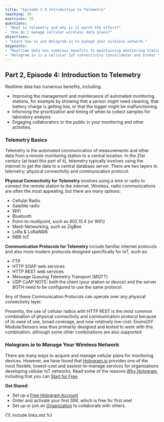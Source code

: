 ```yaml
---
title: "Episode 2.4 Introduction to Telemetry"
teaching: 30
exercises: 15
questions:
- "What is telemetry and why is it worth the effort?"
- "How do I manage cellular wireless data plans?"
objectives:
- "Learn how to use Hologram.io to manage your wireless network."
keypoints:
- "Realtime data has numerous benefits to maintaining monitoring stations, timing the collection of samples, and engaging others."
- "Hologram.io is a cellular IoT connectivity consolidator and broker that provides low-bandwidth, low-cost plans and that massively simplifies the management of SIM cards that can operate in 196 counties over 550 carriers."
---
```



## Part 2, Episode 4: Introduction to Telemetry

Realtime data has numerous benefits, including:
- Improving the management and maintenance of automated monitoring stations, for example by showing that a sensor might need cleaning, that battery charge is getting low, or that the logger might be malfunctioning.
- Informing the prioritization and timing of when to collect samples for laboratory analysis.
- Engaging collaborators or the public in your monitoring and other activities.

### Telemetry Basics

Telemetry is the automated communication of measurements and other data from a remote monitoring station to a central location. In the 21st century (at least this part of it), telemetry typically involves using the internet to get the data to a central database server. There are two layers to telemetry: physical connectivity and communication protocol.

**Physical Connectivity for Telemetry** involves using a wire or radio to connect the remote station to the internet. Wireless, radio communications are often the most appealing, but there are many options:
- Cellular Radio
- Satellite radio
- WiFi
- Bluetooth
- Point-to-multipoint, such as 802.15.4 (or WiFi)
- Mesh Networking, such as ZigBee
- LoRa & LoRaWAN
- NBB-IoT

**Communication Protocols for Telemetry** include familiar internet protocols and also more modern protocols designed specifically for IoT, such as:
- FTP
- HTTP SOAP web services
- HTTP REST web services
- Message Queuing Telemetry Transport (MQTT)
- UDP CoAP
NOTE: both the client (your station or device) and the server BOTH need to be configured to use the same protocol.

Any of these Communication Protocols can operate over any physical connectivity layer.

Presently, the use of cellular radios with HTTP REST is the most common combination of physical connectivity and communication protocol because of its ease of use, broad coverage, and now relatively low cost. EnviroDIY ModularSensors was thus primarily designed and tested to work with this combination, although some other combinations are also supported.

### Hologram.io to Manage Your Wireless Network

There are many ways to acquire and manage cellular plans for monitoring devices. However, we have found that [Hologram.io](https://hologram.io) provides one of the most flexible, lowest-cost and easiest-to-manage services for organizations developing cellular IoT networks. Read some of the reasons [Why Hologram](https://hologram.io/why-hologram/), including that you can [Start for Free](https://dashboard.hologram.io/account/register?e=IA==).

**Get Stared:**
- Set up a [Free Hologram Account](https://dashboard.hologram.io/account/register?e=IA==)
- Order and activate your first SIM, which is free for first one!
- Set up or join an [Organization](https://hologram.io/docs/guide/account/organizations/) to collaborate with others.


{% include links.md %}
